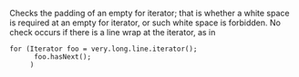 Checks the padding of an empty for iterator; that is whether a white
space is required at an empty for iterator, or such white space is
forbidden. No check occurs if there is a line wrap at the iterator, as
in

    for (Iterator foo = very.long.line.iterator();
          foo.hasNext();
         )